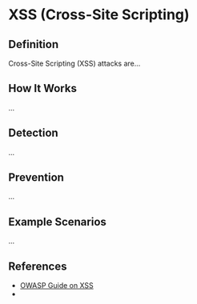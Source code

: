 # XSS (Cross-Site Scripting)

## Definition

Cross-Site Scripting (XSS) attacks are...

## How It Works

...

## Detection

...

## Prevention

...

## Example Scenarios

...

## References

- [OWASP Guide on XSS](https://owasp.org/www-community/attacks/xss/)
- 
